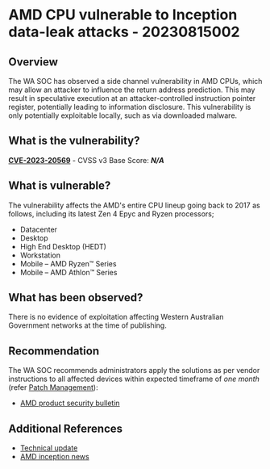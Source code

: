 # AMD CPU vulnerable to Inception data-leak attacks - 20230815002

## Overview

The WA SOC has observed a side channel vulnerability in AMD CPUs, which may allow an attacker to influence the return address prediction. This may result in speculative execution at an attacker-controlled instruction pointer register, potentially leading to information disclosure. This vulnerability is only potentially exploitable locally, such as via downloaded malware.

## What is the vulnerability?

[**CVE-2023-20569**](https://nvd.nist.gov/vuln/detail/CVE-2023-20569) - CVSS v3 Base Score: ***N/A***

## What is vulnerable?

The vulnerability affects the AMD's entire CPU lineup going back to 2017 as follows, including its latest Zen 4 Epyc and Ryzen processors;

- Datacenter
- Desktop
- High End Desktop (HEDT)
- Workstation
- Mobile – AMD Ryzen™ Series
- Mobile – AMD Athlon™ Series

## What has been observed?

There is no evidence of exploitation affecting Western Australian Government networks at the time of publishing.

## Recommendation

The WA SOC recommends administrators apply the solutions as per vendor instructions to all affected devices within expected timeframe of *one month* (refer [Patch Management](../guidelines/patch-management.md)):

- [AMD product security bulletin](https://www.amd.com/en/resources/product-security/bulletin/amd-sb-7005.html#mitigation)

## Additional References

- [Technical update](https://www.amd.com/content/dam/amd/en/documents/corporate/cr/speculative-return-stack-overflow-whitepaper.pdf)
- [AMD inception news](https://www.theregister.com/2023/08/09/amd_inception/)
